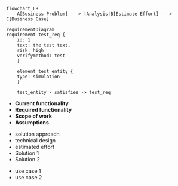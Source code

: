```mermaid
flowchart LR
    A[Business Problem] ---> |Analysis|B[Estimate Effort] ---> C[Business Case]
```
    
```mermaid
requirementDiagram
requirement test_req {
    id: 1
    text: the test text.
    risk: high
    verifymethod: test
    }

    element test_entity {
    type: simulation
    }

    test_entity - satisfies -> test_req
```

<!-- tabs:start -->

<!-- tab:Requirement -->
- **Current functionality**
- **Required functionality**
- **Scope of work**
- **Assumptions**

<!-- tab:Solution -->
 - solution approach
 - technical design
 - estimated effort
 - Solution 1
 - Solution 2

<!-- tab:Use Cases -->
 - use case 1
 - use case 2

<!-- tabs:end -->

